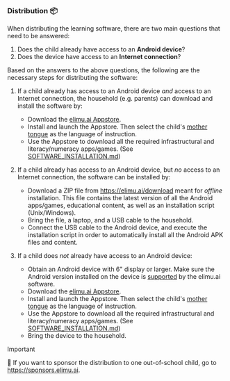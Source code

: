 <a name="distribution"></a>
### Distribution 📦

When distributing the learning software, there are two main questions that need to be answered:
   1. Does the child already have access to an **Android device**?
   1. Does the device have access to an **Internet connection**?

Based on the answers to the above questions, the following are the necessary steps for distributing the software:

1. If a child already has access to an Android device _and_ access to an Internet connection, the household (e.g. parents) can download and install the software by:
   * Download the [elimu.ai Appstore](https://github.com/elimu-ai/appstore).
   * Install and launch the Appstore. Then select the child's [mother tongue](PEDAGOGY.md) as the language of instruction.
   * Use the Appstore to download all the required infrastructural and literacy/numeracy apps/games. (See [SOFTWARE_INSTALLATION.md](SOFTWARE_INSTALLATION.md))

1. If a child already has access to an Android device, but _no_ access to an Internet connection, the software can be installed by:
   * Download a ZIP file from https://elimu.ai/download meant for _offline_ installation. This file contains the latest version of all the Android apps/games, educational content, as well as an installation script (Unix/Windows).
   * Bring the file, a laptop, and a USB cable to the household.
   * Connect the USB cable to the Android device, and execute the installation script in order to automatically install all the Android APK files and content.

1. If a child does _not_ already have access to an Android device:
   * Obtain an Android device with 6" display or larger. Make sure the Android version installed on the device is [supported](https://github.com/elimu-ai/appstore#what-devices-are-being-used) by the elimu.ai software.
   * Download the [elimu.ai Appstore](https://github.com/elimu-ai/appstore).
   * Install and launch the Appstore. Then select the child's [mother tongue](PEDAGOGY.md) as the language of instruction.
   * Use the Appstore to download all the required infrastructural and literacy/numeracy apps/games. (See [SOFTWARE_INSTALLATION.md](SOFTWARE_INSTALLATION.md))
   * Bring the device to the household.

> [!IMPORTANT]
> 💜 If you want to sponsor the distribution to one out-of-school child, go to https://sponsors.elimu.ai.
